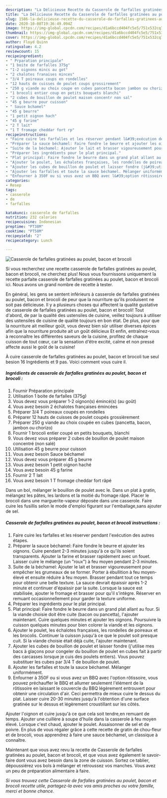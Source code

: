 ```yaml
---
description: "La Délicieuse Recette du Casserole de farfalles gratinées au poulet, bacon et brocoli"
title: "La Délicieuse Recette du Casserole de farfalles gratinées au poulet, bacon et brocoli"
slug: 1586-la-delicieuse-recette-du-casserole-de-farfalles-gratinees-au-poulet-bacon-et-brocoli
date: 2020-10-08T19:36:49.094Z
image: https://img-global.cpcdn.com/recipes/d1a6bccd404fc5e5/751x532cq70/casserole-de-farfalles-gratinees-au-poulet-bacon-et-brocoli-photo-principale-de-la-recette.jpg
thumbnail: https://img-global.cpcdn.com/recipes/d1a6bccd404fc5e5/751x532cq70/casserole-de-farfalles-gratinees-au-poulet-bacon-et-brocoli-photo-principale-de-la-recette.jpg
cover: https://img-global.cpcdn.com/recipes/d1a6bccd404fc5e5/751x532cq70/casserole-de-farfalles-gratinees-au-poulet-bacon-et-brocoli-photo-principale-de-la-recette.jpg
author: Floyd Quinn
ratingvalue: 4.2
reviewcount: 15
recipeingredient:
- " Prparation principale"
- "1 boite de farfalles 375g"
- "1-2 oignons mincs au got"
- "2 chalotes franaises minces"
- "3/4 T poireaux coups en rondelles"
- "12 hauts de cuisses de poulet coups grossirement"
- "250 g viande au choix coupe en cubes pancetta bacon jambon ou chorizo"
- "1 brocoli entier coup en petits bouquets blanchi"
- "2 cubes de bouillon de poulet maison concentr non sal"
- "45 g beurre pour cuisson"
- " Sauce bchamel"
- "45 g beurre"
- "1 petit oignon hach"
- "45 g farine"
- "2 T lait"
- "1 T fromage cheddar fort rp"
recipeinstructions:
- "Faire cuire les farfalles et les réserver pendant l&#39;exécution des autres étapes."
- "Préparer la sauce béchamel: Faire fondre le beurre et ajouter les oignons. Cuire pendant 2-3 minutes jusqu&#39;à ce qu&#39;ils soient transparents. Ajouter la farine et brasser rapidement avec un fouet. Laisser cuire le mélange (un &#34;roux&#34;) à feu moyen pendant 2-3 minutes."
- "Suite de la béchamel: Ajouter le lait et brasser vigoureusement pour empêcher les grumeaux de se former. Porter à ébullition à feu moyen-élevé et ensuite réduire à feu moyen. Brasser pendant tout ce temps pour obtenir une belle texture. La sauce devrait épaissir après 1-2 minute et continuer d&#39;épaissir par la suite. Lorsque la sauce est stabilisée, ajouter le fromage et brasser pour qu&#39;il s&#39;intègre. Réserver en remuant occasionnellement pour garder la texture uniforme."
- "Préparer les ingrédients pour le plat principal."
- "Plat principal: Faire fondre le beurre dans un grand plat allant au four. Si la viande choisie doit être cuite (bacon ou pancetta), l&#39;ajouter maintenant. Cuire quelques minutes et ajouter les oignons. Poursuivre la cuisson quelques minutes pour bien colorer la viande et les oignons."
- "Ajouter le poulet, les échalotes françaises, les rondelles de poireaux et les brocolis. Continuer la cuisson jusqu&#39;à ce que le poulet soit presque cuit. Si la viande choisie était déjà cuite, l&#39;ajouter maintenant."
- "Ajouter les cubes de bouillon de poulet et laisser fondre (j&#39;utilise mes bacs à glaçons pour congeler du bouillon de poulet en cubes fait à partir des carcasses lorsque je cuis des poulets entiers). Vous pouvez substituer les cubes par 3/4 T de bouillon de poulet."
- "Ajouter les farfalles et toute la sauce béchamel. Mélanger uniformément."
- "Enfourner à 350F ou si vous avez un BBQ avec l&#39;option rôtissoire, vous pouvez préchauffer le BBQ et allumer seulement l&#39;élément de la rôtissoire en laissant le couvercle du BBQ légèrement entrouvert pour obtenir une circulation d&#39;air. Ceci permettra de mieux cuire le dessus du plat. Laisser cuire 20-30 minutes jusqu&#39;à l&#39;obtention d&#39;une surface gratinée sur le dessus et légèrement croustillant sur les côtés."
categories:
- Resep
tags:
- casserole
- de
- farfalles

katakunci: casserole de farfalles 
nutrition: 232 calories
recipecuisine: Indonesian
preptime: "PT38M"
cooktime: "PT58M"
recipeyield: "2"
recipecategory: Lunch

---
```



![Casserole de farfalles gratinées au poulet, bacon et brocoli](https://img-global.cpcdn.com/recipes/d1a6bccd404fc5e5/751x532cq70/casserole-de-farfalles-gratinees-au-poulet-bacon-et-brocoli-photo-principale-de-la-recette.jpg)

Si vous recherchez une recette casserole de farfalles gratinées au poulet, bacon et brocoli, ne cherchez plus! Nous vous fournissons uniquement la recette parfaite casserole de farfalles gratinées au poulet, bacon et brocoli ici. Nous avons un grand nombre de recette à tester.

En général, les gens se sentent inférieurs à casserole de farfalles gratinées au poulet, bacon et brocoli de peur que la nourriture qu'ils produisent ne soit pas délicieuse. Il y a plusieurs choses qui affectent la qualité gustative de casserole de farfalles gratinées au poulet, bacon et brocoli! Tout d'abord, de par la qualité des ustensiles de cuisine, veillez toujours à utiliser des ustensiles de cuisine de qualité toujours en bon état. De plus, pour que la nourriture ait meilleur goût, vous devez bien sûr utiliser diverses épices afin que la nourriture produite ait un goût délicieux Et enfin, entraînez-vous à reconnaître les différentes saveurs de la cuisine, profitez de chaque cuisson de tout cœur, car la sensation d'être excité, calme et non pressé affecte aussi le goût de la cuisine!

<!--inarticleads1-->

À cuire casserole de farfalles gratinées au poulet, bacon et brocoli tue seul besion 16 Ingrédients et 9 pas. Voici comment vous cuire il.

##### Ingrédients de casserole de farfalles gratinées au poulet, bacon et brocoli :

1. Fournir  Préparation principale
1. Utilisation 1 boite de farfalles (375g)
1. Vous devez vous préparer 1-2 oignon(s) émincé(s) (au goût)
1. Vous avez besoin 2 échalotes françaises émincées
1. Préparer 3/4 T poireaux coupés en rondelles
1. Préparer 12 hauts de cuisses de poulet coupés grossièrement
1. Préparer 250 g viande au choix coupée en cubes (pancetta, bacon, jambon ou chorizo)
1. Fournir 1 brocoli entier coupé en petits bouquets, blanchi
1. Vous devez vous préparer 2 cubes de bouillon de poulet maison concentré (non salé)
1. Utilisation 45 g beurre pour cuisson
1. Vous avez besoin  Sauce béchamel
1. Vous devez vous préparer 45 g beurre
1. Vous avez besoin 1 petit oignon haché
1. Vous avez besoin 45 g farine
1. Fournir 2 T lait
1. Vous avez besoin 1 T fromage cheddar fort râpé


Dans un bol, mélanger le bouillon de poulet avec le. Dans un plat à gratin, mélangez les pâtes, les lardons et la moitié du fromage râpé. Placer le brocoli dans une marguerite-vapeur déposée dans une casserole. Faire cuire les fusillis selon le mode d&#39;emploi figurant sur l&#39;emballage,sans ajouter de sel. 

<!--inarticleads2-->

##### Casserole de farfalles gratinées au poulet, bacon et brocoli instructions :

1. Faire cuire les farfalles et les réserver pendant l&#39;exécution des autres étapes.
1. Préparer la sauce béchamel: Faire fondre le beurre et ajouter les oignons. Cuire pendant 2-3 minutes jusqu&#39;à ce qu&#39;ils soient transparents. Ajouter la farine et brasser rapidement avec un fouet. Laisser cuire le mélange (un &#34;roux&#34;) à feu moyen pendant 2-3 minutes.
1. Suite de la béchamel: Ajouter le lait et brasser vigoureusement pour empêcher les grumeaux de se former. Porter à ébullition à feu moyen-élevé et ensuite réduire à feu moyen. Brasser pendant tout ce temps pour obtenir une belle texture. La sauce devrait épaissir après 1-2 minute et continuer d&#39;épaissir par la suite. Lorsque la sauce est stabilisée, ajouter le fromage et brasser pour qu&#39;il s&#39;intègre. Réserver en remuant occasionnellement pour garder la texture uniforme.
1. Préparer les ingrédients pour le plat principal.
1. Plat principal: Faire fondre le beurre dans un grand plat allant au four. Si la viande choisie doit être cuite (bacon ou pancetta), l&#39;ajouter maintenant. Cuire quelques minutes et ajouter les oignons. Poursuivre la cuisson quelques minutes pour bien colorer la viande et les oignons.
1. Ajouter le poulet, les échalotes françaises, les rondelles de poireaux et les brocolis. Continuer la cuisson jusqu&#39;à ce que le poulet soit presque cuit. Si la viande choisie était déjà cuite, l&#39;ajouter maintenant.
1. Ajouter les cubes de bouillon de poulet et laisser fondre (j&#39;utilise mes bacs à glaçons pour congeler du bouillon de poulet en cubes fait à partir des carcasses lorsque je cuis des poulets entiers). Vous pouvez substituer les cubes par 3/4 T de bouillon de poulet.
1. Ajouter les farfalles et toute la sauce béchamel. Mélanger uniformément.
1. Enfourner à 350F ou si vous avez un BBQ avec l&#39;option rôtissoire, vous pouvez préchauffer le BBQ et allumer seulement l&#39;élément de la rôtissoire en laissant le couvercle du BBQ légèrement entrouvert pour obtenir une circulation d&#39;air. Ceci permettra de mieux cuire le dessus du plat. Laisser cuire 20-30 minutes jusqu&#39;à l&#39;obtention d&#39;une surface gratinée sur le dessus et légèrement croustillant sur les côtés.


Ajouter l&#39;oignon et cuire jusqu&#39;à ce que cela soit tendre,en remuant de temps. Ajouter une cuillère à soupe d&#39;huile dans la casserole à feu moyen élevé. Lorsque c&#39;est chaud, ajouter le poulet. Assaisonner de sel et de poivre. En plus de vous régaler grâce à cette recette de gratin de chou-fleur et de brocoli, vous apprendrez à faire une sauce béchamel, un classique à connaître. 

<!--inarticleads1-->

<p>
Maintenant que vous avez revu la recette de Casserole de farfalles gratinées au poulet, bacon et brocoli, et que vous avez également le savoir-faire dont vous avez besoin dans la zone de cuisson. Sortez ce tablier, dépoussiérez vos bols à mélanger et retroussez vos manches. Vous avez un peu de préparation alimentaire à faire.
</p>

<p>
<i>Si vous trouvez cette Casserole de farfalles gratinées au poulet, bacon et brocoli recette utile, partagez-la avec vos amis proches ou votre famille, merci et bonne chance.</i>
</p>
